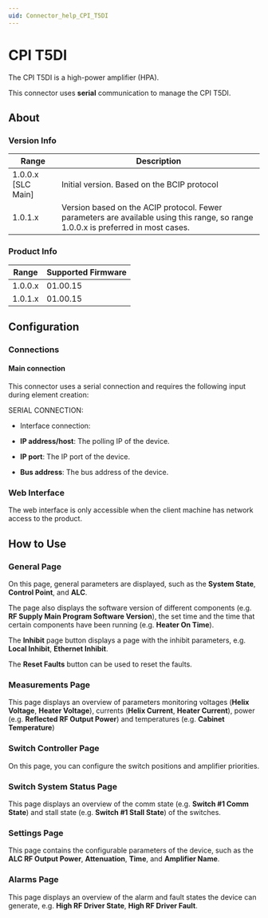 ```yaml
---
uid: Connector_help_CPI_T5DI
---
```


# CPI T5DI

The CPI T5DI is a high-power amplifier (HPA).

This connector uses **serial** communication to manage the CPI T5DI.

## About

### Version Info

| Range | Description |
|--|--|
| 1.0.0.x [SLC Main] | Initial version. Based on the BCIP protocol |
| 1.0.1.x | Version based on the ACIP protocol. Fewer parameters are available using this range, so range 1.0.0.x is preferred in most cases. |

### Product Info

| Range | Supported Firmware |
|--|--|
| 1.0.0.x | 01.00.15 |
| 1.0.1.x | 01.00.15 |

## Configuration

### Connections

#### Main connection

This connector uses a serial connection and requires the following input during element creation:

SERIAL CONNECTION:

- Interface connection:

- **IP address/host**: The polling IP of the device.
- **IP port**: The IP port of the device.
- **Bus address**: The bus address of the device.

### Web Interface

The web interface is only accessible when the client machine has network access to the product.

## How to Use

### General Page

On this page, general parameters are displayed, such as the **System State**, **Control Point**, and **ALC**.

The page also displays the software version of different components (e.g. **RF Supply Main Program Software Version**), the set time and the time that certain components have been running (e.g. **Heater On Time**).

The **Inhibit** page button displays a page with the inhibit parameters, e.g. **Local Inhibit**, **Ethernet Inhibit**.

The **Reset Faults** button can be used to reset the faults.

### Measurements Page

This page displays an overview of parameters monitoring voltages (**Helix Voltage**, **Heater Voltage**), currents (**Helix Current**, **Heater Current**), power (e.g. **Reflected RF Output Power**) and temperatures (e.g. **Cabinet Temperature**)

### Switch Controller Page

On this page, you can configure the switch positions and amplifier priorities.

### Switch System Status Page

This page displays an overview of the comm state (e.g. **Switch \#1 Comm State**) and stall state (e.g. **Switch \#1 Stall State**) of the switches.

### Settings Page

This page contains the configurable parameters of the device, such as the **ALC RF Output Power**, **Attenuation**, **Time**, and **Amplifier Name**.

### Alarms Page

This page displays an overview of the alarm and fault states the device can generate, e.g. **High RF Driver State**, **High RF Driver Fault**.
